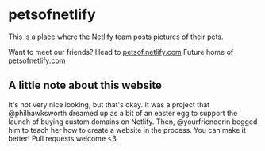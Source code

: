 # petsofnetlify

This is a place where the Netlify team posts pictures of their pets. 

Want to meet our friends? Head to [petsof.netlify.com](http://petsof.netlify.com) Future home of [petsofnetlify.com](https://www.petsofnetlify.com)

## A little note about this website

It's not very nice looking, but that's okay. It was a project that @philhawksworth dreamed up as a bit of an easter egg to support the launch of buying custom domains on Netlify. Then, @yourfrienderin begged him to teach her how to create a website in the process. You can make it better! Pull requests welcome <3
